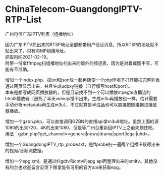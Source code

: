 # ChinaTelecom-GuangdongIPTV-RTP-List
广州电信广东IPTV列表（组播地址）

因为广东IPTV抓出来的RTSP地址全部都带用户验证消息，所以RTSP的地址就不贴出来了，只有IGMP组播地址。<br>
抓取时间2021-02-19。<br>
附带一份拿ffmpeg扫组播地址扫出来的额外的频道表，因为是对着截图手写，可能有不准确。<br>

增加一个index.php，把txt和json放一起再随便一个php环境下打开能把完整列表通过网页显示出来，并且生成udpxy链接（自行填写host和port）。<br>
本来是想写成网页播放器的，但是目前找不到一个可以播放mpegts直播流的html5播放器（鼓捣了半天videojs播不出来，生成m3u再播放也一样，估计需要手动分析metadata再生成m3u），不过就算是半成品也可以直接把链接拖进播放器播放。

增加一个gzbn.php，可以直接调用GZBN的直播api拿m3u8地址。虽然上面的源1080的出来720，4K的出来1080，但是等广州台重新回IPTV上之前先顶住吧。<br>
用法：gzbn.php?get_channel=\<general|news|drama|sport|legal|uhd\>。

增加一个GuangdongIPTV_rtp_probe.txt，是ffprobe扫一遍两个组播IP段得出来的视频/音频流数据。<br>

增加一个epg.xml，是通过扫gdtv和cntv的epg api再整理出来的xmltv。其他没有的台也欢迎留言反馈下哪里能有可用的官方api来获取epg。<br>
